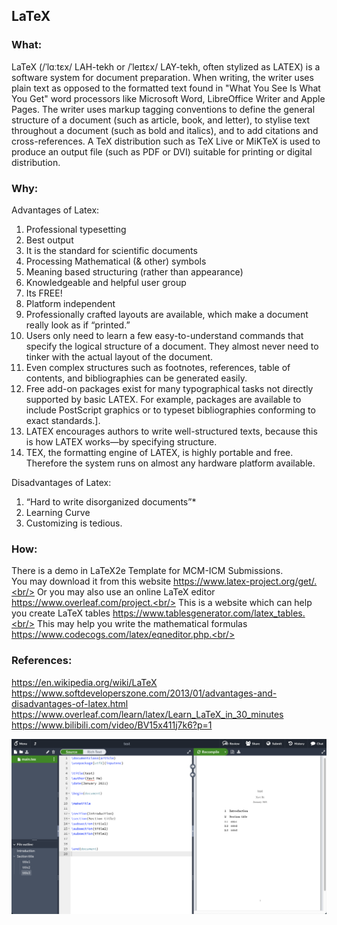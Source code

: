 ## LaTeX

### What:
LaTeX (/ˈlɑːtɛx/ LAH-tekh or /ˈleɪtɛx/ LAY-tekh, often stylized as LATEX) is a software system for document preparation. When writing, the writer uses plain text as opposed to the formatted text found in "What You See Is What You Get" word processors like Microsoft Word, LibreOffice Writer and Apple Pages. The writer uses markup tagging conventions to define the general structure of a document (such as article, book, and letter), to stylise text throughout a document (such as bold and italics), and to add citations and cross-references. A TeX distribution such as TeX Live or MiKTeX is used to produce an output file (such as PDF or DVI) suitable for printing or digital distribution.

### Why:
Advantages of Latex:<br/>
1. Professional typesetting
2. Best output
3. It is the standard for scientific documents
4. Processing Mathematical (& other) symbols
5. Meaning based structuring (rather than appearance)
6. Knowledgeable and helpful user group
7. Its FREE!
8. Platform independent
9. Professionally crafted layouts are available, which make a document really look as if “printed.”
10. Users only need to learn a few easy-to-understand commands that specify the logical structure of a document. They almost never need to tinker with the actual layout of the document.
11. Even complex structures such as footnotes, references, table of contents, and bibliographies can be generated easily.
12. Free add-on packages exist for many typographical tasks not directly supported by basic LATEX. For example, packages are available to include PostScript graphics or to typeset bibliographies conforming to exact standards.].
13. LATEX encourages authors to write well-structured texts, because this is how LATEX works—by specifying structure.
14. TEX, the formatting engine of LATEX, is highly portable and free. Therefore the system runs on almost any hardware platform available.

Disadvantages of Latex:<br/>
1. “Hard to write disorganized documents”*
2. Learning Curve
3. Customizing is tedious.

### How:
There is a demo in LaTeX2e Template for MCM-ICM Submissions.<br/>
You may download it from this website https://www.latex-project.org/get/.<br/>
Or you may also use an online LaTeX editor https://www.overleaf.com/project.<br/>
This is a website which can help you create LaTeX tables https://www.tablesgenerator.com/latex_tables.<br/>
This may help you write the mathematical formulas https://www.codecogs.com/latex/eqneditor.php.<br/>

### References:<br/>
https://en.wikipedia.org/wiki/LaTeX<br/>
https://www.softdeveloperszone.com/2013/01/advantages-and-disadvantages-of-latex.html<br/>
https://www.overleaf.com/learn/latex/Learn_LaTeX_in_30_minutes<br/>
https://www.bilibili.com/video/BV15x411j7k6?p=1<br/>

![avatar](https://github.com/HeXavi8/Mathematical-Modeling/blob/main/LaTeX/overleaf.png)
